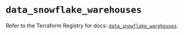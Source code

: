 # `data_snowflake_warehouses`

Refer to the Terraform Registry for docs: [`data_snowflake_warehouses`](https://registry.terraform.io/providers/snowflakedb/snowflake/2.1.1/docs/data-sources/warehouses).
